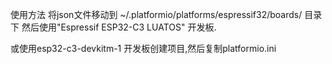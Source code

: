使用方法
将json文件移动到 ~/.platformio/platforms/espressif32/boards/ 目录下
然后使用"Espressif ESP32-C3 LUATOS" 开发板.

或使用esp32-c3-devkitm-1 开发板创建项目,然后复制platformio.ini
